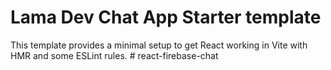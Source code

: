 # Lama Dev Chat App Starter template

This template provides a minimal setup to get React working in Vite with HMR and some ESLint rules.
#   r e a c t - f i r e b a s e - c h a t  
 